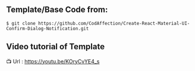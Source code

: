 ## Template/Base Code from:

```
$ git clone https://github.com/CodAffection/Create-React-Material-UI-Confirm-Dialog-Notification.git
```

 ## Video tutorial of Template

 :tv: 
 Url : https://youtu.be/KOryCvYE4_s
 
